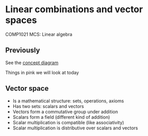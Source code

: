 # Linear combinations and vector spaces

COMP1021 MCS: Linear algebra


## Previously

See the [concept diagram](https://github.com/stevenaeola/linalg_lectures/blob/eda722174a07eaee5df5579226749d5d755a7e76/concepts.mmd)

Things in pink we will look at today



## Vector space

- Is a mathematical structure: sets, operations, axioms
- Has two sets: scalars and vectors
- Vectors form a commutative group under addition
- Scalars form a field (different kind of addition)
- Scalar multiplication is compatible (like associativity)
- Scalar multiplication is distributive over scalars and vectors




